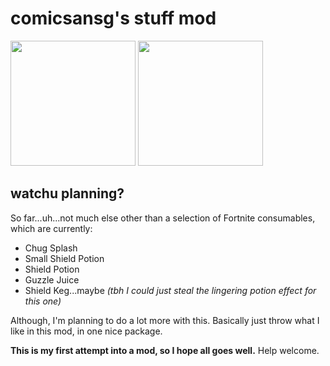 # comicsansg's stuff mod
<img src="https://user-images.githubusercontent.com/59182034/182538203-c2eb0c44-7b5b-4e75-9ade-f1cc62f8d17f.png" width=200>  <img src="https://user-images.githubusercontent.com/59182034/182539780-5bd3b00b-7238-4d05-8991-de4155c96a60.png" width=200>

## watchu planning?

So far...uh...not much else other than a selection of Fortnite consumables, which are currently:
* Chug Splash
* Small Shield Potion
* Shield Potion
* Guzzle Juice
* Shield Keg...maybe *(tbh I could just steal the lingering potion effect for this one)*

Although, I'm planning to do a lot more with this. Basically just throw what I like in this mod, in one nice package.

**This is my first attempt into a mod, so I hope all goes well.** Help welcome.
